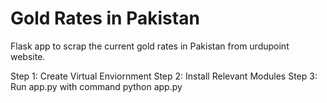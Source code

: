 # Gold Rates in Pakistan
Flask app to scrap the current gold rates in Pakistan from urdupoint website.

Step 1: Create Virtual Enviornment
Step 2: Install Relevant Modules
Step 3: Run app.py with command python app.py
